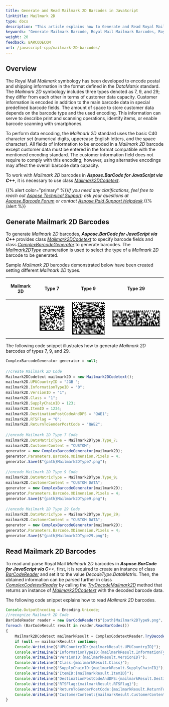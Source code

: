 ```yaml
---
title: Generate and Read Mailmark 2D Barcodes in JavaScript
linktitle: Mailmark 2D
type: docs
description: "This article explains how to Generate and Read Royal Mail Mailmark 2D Barcodes using Aspose.BarCode for JavaScript via C++."
keywords: "Generate Mailmark Barcode, Royal Mail Mailmark Barcodes, Royal Mail Barcode, Aspose.BarCode, Generate Barcode JavaScript"
weight: 20
feedback: BARCODECOM
url: /javascript-cpp/mailmark-2D-barcodes/
---
```


## **Overview**
The Royal Mail *Mailmark* symbology has been developed to encode postal and shipping information in the format defined in the *DataMatrix* standard. The *Mailmark 2D* symbology includes three types denoted as 7, 9, and 29; they differ from each other in terms of customer data capacity. Customer information is encoded in addition to the main barcode data in special predefined barcode fields. The amount of space to store customer data depends on the barcode type and the used encoding. This information can serve to describe print and scanning operations, identify items, or enable barcode scanning with smartphones.  

To perform data encoding, the *Mailmark 2D* standard uses the basic C40 character set (numerical digits, uppercase English letters, and the space character). All fields of information to be encoded in a *Mailmark 2D* barcode except customer data must be entered in the format compatible with the mentioned encoding standard. The customer information field does not require to comply with this encoding; however, using alternative encodings may affect the overall barcode data capacity.  
  
To work with *Mailmark 2D* barcodes in ***Aspose.BarCode for JavaScript via C++***, it is necessary to use class [*Mailmark2DCodetext*](https://reference.aspose.com/barcode/javascript-cpp/aspose.barcode.complexbarcode/mailmark2dcodetext).
  
{{% alert color="primary" %}}*If you need any clarifications, feel free to reach out [Aspose Technical Support](/barcode/javascript-cpp/technical-support/): ask your questions at [Aspose.Barcode Forum](https://forum.aspose.com/c/barcode/13) or contact [Aspose Paid Support Helpdesk](https://helpdesk.aspose.com/).*{{% /alert %}}

## **Generate Mailmark 2D Barcodes**
To generate *Mailmark 2D* barcodes, ***Aspose.BarCode for JavaScript via C++*** provides class [*Mailmark2DCodetext*](https://reference.aspose.com/barcode/javascript-cpp/aspose.barcode.complexbarcode/mailmark2dcodetext) to specify barcode fields and class [*ComplexBarcodeGenerator*](https://reference.aspose.com/barcode/javascript-cpp/aspose.barcode.complexbarcode/complexbarcodegenerator) to generate barcodes. The [*Mailmark2DType*](https://reference.aspose.com/barcode/javascript-cpp/aspose.barcode.complexbarcode/mailmark2dtype) enumeration is used to select the type of a *Mailmark 2D* barcode to be generated.  
  
Sample *Mailmark 2D* barcodes demonstrated below have been created setting different *Mailmark 2D* types.
  
|<p align="center">**Mailmark 2D**</p>|<p align="center">**Type 7**</p>|<p align="center">**Type 9**</p>|<p align="center">**Type 29**</p>|
| :-: | :-: | :-: | :-: |
| |<img src="mailmark2dtype7.png">|<img src="mailmark2dtype9.png">|<img src="mailmark2dtype29.png">|
  
The following code snippet illustrates how to generate *Mailmark 2D* barcodes of types 7, 9, and 29.
  
```javascript
ComplexBarcodeGenerator generator = null;

//create Mailmark 2D Code
Mailmark2DCodetext mailmark2D = new Mailmark2DCodetext();
mailmark2D.UPUCountryID = "JGB ";
mailmark2D.InformationTypeID = "0";
mailmark2D.VersionID = "1";
mailmark2D.Class = "1";
mailmark2D.SupplyChainID = 123;
mailmark2D.ItemID = 1234;
mailmark2D.DestinationPostCodeAndDPS = "QWE1";
mailmark2D.RTSFlag = "0";
mailmark2D.ReturnToSenderPostCode = "QWE2";

//encode Mailmark 2D Type 7 Code
mailmark2D.DataMatrixType = Mailmark2DType.Type_7;
mailmark2D.CustomerContent = "CUSTOM";
generator = new ComplexBarcodeGenerator(mailmark2D);
generator.Parameters.Barcode.XDimension.Pixels = 4;
generator.Save($"{path}Mailmark2DType7.png");

//encode Mailmark 2D Type 9 Code
mailmark2D.DataMatrixType = Mailmark2DType.Type_9;
mailmark2D.CustomerContent = "CUSTOM DATA";
generator = new ComplexBarcodeGenerator(mailmark2D);
generator.Parameters.Barcode.XDimension.Pixels = 4;
generator.Save($"{path}Mailmark2DType9.png");

//encode Mailmark 2D Type 29 Code
mailmark2D.DataMatrixType = Mailmark2DType.Type_29;
mailmark2D.CustomerContent = "CUSTOM DATA";
generator = new ComplexBarcodeGenerator(mailmark2D);
generator.Parameters.Barcode.XDimension.Pixels = 4;
generator.Save($"{path}Mailmark2DType29.png");
```
  
## **Read Mailmark 2D Barcodes**
To read and parse Royal Mail *Mailmark 2D* barcodes in ***Aspose.BarCode for JavaScript via C++***, first, it is required to create an instance of class [*BarCodeReader*](https://reference.aspose.com/barcode/javascript-cpp/aspose.barcode.barcoderecognition/barcodereader) and set it to the value *DecodeType.DataMatrix*. Then, the obtained information can be parsed further in class [*ComplexCodetextReader*](https://reference.aspose.com/barcode/javascript-cpp/aspose.barcode.complexbarcode/complexcodetextreader) by calling the [*TryDecodeMailmark2D*](https://reference.aspose.com/barcode/javascript-cpp/aspose.barcode.complexbarcode/complexcodetextreader/methods/trydecodemailmark2d) method that returns an instance of [*Mailmark2DCodetext*](https://reference.aspose.com/barcode/javascript-cpp/aspose.barcode.complexbarcode/mailmark2dcodetext) with the decoded barcode data.  
  
The following code snippet explains how to read *Mailmark 2D* barcodes.

```javascript
Console.OutputEncoding = Encoding.Unicode;
//recognize Mailmark 2D Code
BarCodeReader reader = new BarCodeReader($"{path}Mailmark2DType9.png", DecodeType.DataMatrix);
foreach (BarCodeResult result in reader.ReadBarCodes())
{
    Mailmark2DCodetext mailmarkResult = ComplexCodetextReader.TryDecodeMailmark2D(result.CodeText);
    if (null == mailmarkResult) continue;
    Console.WriteLine($"UPUCountryID:{mailmarkResult.UPUCountryID}");
    Console.WriteLine($"InformationTypeID:{mailmarkResult.InformationTypeID}");
    Console.WriteLine($"VersionID:{mailmarkResult.VersionID}");
    Console.WriteLine($"Class:{mailmarkResult.Class}");
    Console.WriteLine($"SupplyChainID:{mailmarkResult.SupplyChainID}");
    Console.WriteLine($"ItemID:{mailmarkResult.ItemID}");
    Console.WriteLine($"DestinationPostCodeAndDPS:{mailmarkResult.DestinationPostCodeAndDPS}");
    Console.WriteLine($"RTSFlag:{mailmarkResult.RTSFlag}");
    Console.WriteLine($"ReturnToSenderPostCode:{mailmarkResult.ReturnToSenderPostCode}");
    Console.WriteLine($"CustomerContent:{mailmarkResult.CustomerContent}");
}
``` 